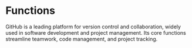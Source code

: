 # Functions
GitHub is a leading platform for version control and collaboration, widely used in software development and project management. Its core functions streamline teamwork, code management, and project tracking.   
